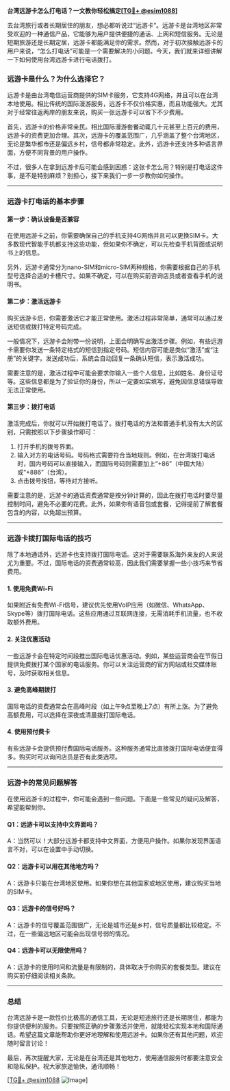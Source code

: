 **台湾远游卡怎么打电话？一文教你轻松搞定[[TG💪+ @esim1088](https://t.me/s/esim1088)]**

去台湾旅行或者长期居住的朋友，想必都听说过“远游卡”。远游卡是台湾地区非常受欢迎的一种通信产品，它能够为用户提供便捷的通话、上网和短信服务。无论是短期旅游还是长期定居，远游卡都能满足你的需求。然而，对于初次接触远游卡的用户来说，“怎么打电话”可能是一个需要解决的小问题。今天，我们就来详细讲解一下如何使用台湾远游卡进行电话拨打。

### **远游卡是什么？为什么选择它？**

远游卡是由台湾电信运营商提供的SIM卡服务，它支持4G网络，并且可以在台湾本地使用。相比传统的国际漫游服务，远游卡不仅价格实惠，而且功能强大。尤其对于经常往返两岸的朋友来说，购买一张远游卡可以省下不少费用。

首先，远游卡的价格非常亲民。相比国际漫游套餐动辄几十元甚至上百元的费用，远游卡的资费更加合理。其次，远游卡的覆盖范围广，几乎涵盖了整个台湾地区，无论是繁华都市还是偏远乡村，信号都非常稳定。此外，远游卡还支持多种语言界面，方便不同背景的用户操作。

不过，很多人在拿到远游卡后可能会感到困惑：这张卡怎么用？特别是打电话这件事，是不是特别麻烦？别担心，接下来我们一步一步教你如何操作。

---

### **远游卡打电话的基本步骤**

#### **第一步：确认设备是否兼容**
在使用远游卡之前，你需要确保自己的手机支持4G网络并且可以更换SIM卡。大多数现代智能手机都支持这些功能，但如果你不确定，可以先检查手机背面或说明书上的信息。

另外，远游卡通常分为nano-SIM和micro-SIM两种规格，你需要根据自己的手机型号选择合适的卡槽尺寸。如果不确定，可以在购买前咨询店员或者查看手机的说明书。

#### **第二步：激活远游卡**
购买远游卡后，你需要激活它才能正常使用。激活过程非常简单，通常可以通过发送短信或拨打特定号码完成。

一般情况下，远游卡会附带一份说明，上面会明确写出激活步骤。例如，有些远游卡需要你发送一条特定格式的短信到指定号码。短信内容可能是类似“激活”或“注册”的关键字。发送成功后，系统会自动回复一条确认短信，表示激活成功。

需要注意的是，激活过程中可能会要求你输入一些个人信息，比如姓名、身份证号等。这些信息都是为了验证你的身份，所以一定要如实填写，避免因信息错误导致无法正常使用。

#### **第三步：拨打电话**
激活完成后，你就可以开始拨打电话了。拨打电话的方法和普通手机没有太大的区别，只需按照以下步骤操作即可：

1. 打开手机的拨号界面。
2. 输入对方的电话号码。号码格式需要符合当地规则。例如，在台湾拨打电话时，国内号码可以直接输入，而国际号码则需要加上“+86”（中国大陆）或“+886”（台湾）。
3. 点击拨号按钮，等待对方接听。

需要注意的是，远游卡的通话资费通常是按分钟计算的，因此在拨打电话时要尽量控制时间，避免不必要的花费。此外，如果你有语音包或套餐，记得提前了解套餐包含的内容，以免超出预算。

---

### **远游卡拨打国际电话的技巧**

除了本地通话外，远游卡也支持拨打国际电话。这对于需要联系海外亲友的人来说尤为重要。不过，国际电话的资费通常较高，因此我们需要掌握一些小技巧来节省费用。

#### **1. 使用免费Wi-Fi**
如果附近有免费Wi-Fi信号，建议优先使用VoIP应用（如微信、WhatsApp、Skype等）拨打国际电话。这些应用通过互联网连接，无需消耗手机流量，也不收取额外费用。

#### **2. 关注优惠活动**
一些远游卡会在特定时间段推出国际电话优惠活动。例如，某些运营商会在节假日提供免费拨打某个国家的电话服务。你可以关注运营商的官方网站或社交媒体账号，及时获取相关信息。

#### **3. 避免高峰期拨打**
国际电话的资费通常会在高峰时段（如上午9点至晚上7点）有所上涨。为了避免高额费用，可以选择在深夜或清晨拨打国际电话。

#### **4. 使用预付费卡**
有些远游卡会提供预付费国际电话服务。这种服务通常比直接拨打国际电话便宜得多。购买时可以询问店员是否有此类选项。

---

### **远游卡的常见问题解答**

在使用远游卡的过程中，你可能会遇到一些问题。下面是一些常见的疑问及解答，希望能帮到你。

#### **Q1：远游卡可以支持中文界面吗？**
A：当然可以！大部分远游卡都支持中文界面，方便用户操作。如果你发现界面语言不对，可以在设置中手动切换。

#### **Q2：远游卡可以用在其他地方吗？**
A：远游卡只能在台湾地区使用。如果你想在其他国家或地区使用，建议购买当地的SIM卡。

#### **Q3：远游卡的信号好吗？**
A：远游卡的信号覆盖范围很广，无论是城市还是乡村，信号质量都比较稳定。不过，在一些偏远地区可能会出现信号弱的情况。

#### **Q4：远游卡可以无限使用吗？**
A：远游卡的使用时间和流量是有限制的，具体取决于你购买的套餐类型。建议在购买前仔细阅读相关条款。

---

### **总结**

台湾远游卡是一款性价比极高的通信工具，无论是短途旅行还是长期居住，都能为你提供便利的服务。只要按照正确的步骤激活并使用，就能轻松实现本地和国际通话。希望这篇文章能帮助你更好地理解和使用远游卡。如果你还有其他问题，欢迎随时留言讨论！

最后，再次提醒大家，无论是在台湾还是其他地方，使用通信服务时都要注意安全和隐私保护。祝大家旅途愉快，通讯顺畅！

[[TG💪+ @esim1088](https://t.me/s/esim1088) ![Image](https://i.postimg.cc/4NQfJmqS/Snipaste-2025-05-13-00-14-12.png)]